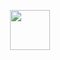 <p align="center">
  <img width="64" height="64" src="https://user-images.githubusercontent.com/18216279/140651886-5ee1f80a-044f-4c87-a397-a3c2ece8cf1f.gif">
</p>
